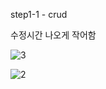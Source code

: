 
step1-1 - crud

수정시간 나오게 작어함

![3](https://github.com/user-attachments/assets/a31a498a-7fcb-46cc-9a56-f9a5df639eed)



![2](https://github.com/user-attachments/assets/e0778641-9342-4bff-99d5-ef77b91e07a8)
